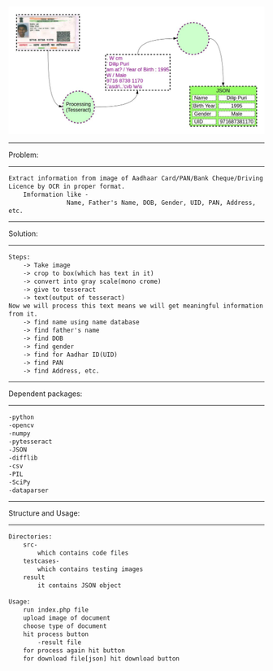![Alt text](DocumentToJSON.jpg?raw=true "Document Image")
*****************************************************
Problem:
*****************************************************
	Extract information from image of Aadhaar Card/PAN/Bank Cheque/Driving Licence by OCR in proper format.
		Imformation like - 
					Name, Father's Name, DOB, Gender, UID, PAN, Address, etc.

*****************************************************
Solution:
*****************************************************
	Steps:
		-> Take image
		-> crop to box(which has text in it)
		-> convert into gray scale(mono crome)
		-> give to tesseract
		-> text(output of tesseract)
	Now we will process this text means we will get meaningful information from it.
		-> find name using name database
		-> find father's name
		-> find DOB
		-> find gender
		-> find for Aadhar ID(UID)
		-> find PAN
		-> find Address, etc.
*****************************************************
Dependent packages:
*****************************************************
	-python
	-opencv
	-numpy
	-pytesseract
	-JSON
	-difflib
	-csv
	-PIL
	-SciPy
	-dataparser

*****************************************************
Structure and Usage:
*****************************************************
	Directories:
		src-
			which contains code files		
		testcases-
			which contains testing images
		result
			it contains JSON object
			
	Usage:
		run index.php file
		upload image of document
		choose type of document
		hit process button
			-result file
		for process again hit button
		for download file[json] hit download button

